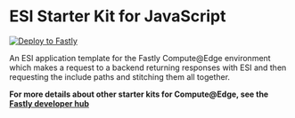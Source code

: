 # ESI Starter Kit for JavaScript

[![Deploy to Fastly](https://deploy.edgecompute.app/button)](https://deploy.edgecompute.app/deploy)

An ESI application template for the Fastly Compute@Edge environment which makes a request to a backend returning responses with ESI and then requesting the include paths and stitching them all together.

**For more details about other starter kits for Compute@Edge, see the [Fastly developer hub](https://developer.fastly.com/solutions/starters)**

